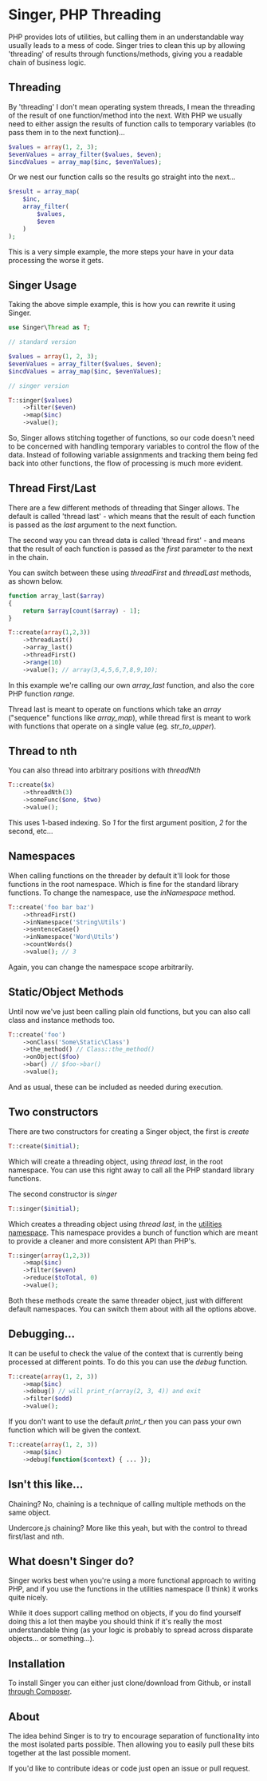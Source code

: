 # Singer, PHP Threading

PHP provides lots of utilities, but calling them in an understandable way
usually leads to a mess of code.  Singer tries to clean this up by allowing
'threading' of results through functions/methods, giving you a readable chain
of business logic.

## Threading

By 'threading' I don't mean operating system threads, I mean the threading of
the result of one function/method into the next.  With PHP we usually need to
either assign the results of function calls to temporary variables (to pass
them in to the next function)…

```php
$values = array(1, 2, 3);
$evenValues = array_filter($values, $even);
$incdValues = array_map($inc, $evenValues);
```

Or we nest our function calls so the results go straight into the next…

```php
$result = array_map(
	$inc,
    array_filter(
        $values,
        $even
    )
);
```

This is a very simple example, the more steps your have in your data processing
the worse it gets.

## Singer Usage

Taking the above simple example, this is how you can rewrite it using Singer.

```php
use Singer\Thread as T;

// standard version

$values = array(1, 2, 3);
$evenValues = array_filter($values, $even);
$incdValues = array_map($inc, $evenValues);

// singer version

T::singer($values)
    ->filter($even)
    ->map($inc)
    ->value();
```

So, Singer allows stitching together of functions, so our code doesn't need to
be concerned with handling temporary variables to control the flow of the data.
Instead of following variable assignments and tracking them being fed back into
other functions, the flow of processing is much more evident.

## Thread First/Last

There are a few different methods of threading that Singer allows.  The default
is called 'thread last' - which means that the result of each function is 
passed as the *last* argument to the next function.

The second way you can thread data is called 'thread first' - and means that 
the result of each function is passed as the *first* parameter to the next in 
the chain.

You can switch between these using *threadFirst* and *threadLast* methods, as 
shown below.

```php
function array_last($array)
{
    return $array[count($array) - 1];
}

T::create(array(1,2,3))
    ->threadLast()
    ->array_last()
    ->threadFirst()
    ->range(10)
    ->value(); // array(3,4,5,6,7,8,9,10);
```

In this example we're calling our own *array_last* function, and also the core 
PHP function *range*.

Thread last is meant to operate on functions which take an _array_ ("sequence"
functions like *array_map*), while thread first is meant to work with 
functions that operate on a single value (eg. *str_to_upper*).

## Thread to nth

You can also thread into arbitrary positions with _threadNth_

```php
T::create($x)
    ->threadNth(3)
    ->someFunc($one, $two)
    ->value();
```

This uses 1-based indexing. So _1_ for the first argument position, _2_ for the
second, etc...

## Namespaces

When calling functions on the threader by default it'll look for those functions
in the root namespace.  Which is fine for the standard library functions.  To 
change the namespace, use the _inNamespace_ method.

```php
T::create('foo bar baz')
    ->threadFirst()
    ->inNamespace('String\Utils')
    ->sentenceCase()
    ->inNamespace('Word\Utils')
    ->countWords()
    ->value(); // 3
```

Again, you can change the namespace scope arbitrarily.

## Static/Object Methods

Until now we've just been calling plain old functions, but you can also call 
class and instance methods too.

```php
T::create('foo')
    ->onClass('Some\Static\Class')
    ->the_method() // Class::the_method()
    ->onObject($foo)
    ->bar() // $foo->bar()
    ->value();
```

And as usual, these can be included as needed during execution.

## Two constructors

There are two constructors for creating a Singer object, the first is _create_

```php
T::create($initial);
```

Which will create a threading object, using _thread last_, in the root
namespace.  You can use this right away to call all the PHP standard library 
functions.

The second constructor is _singer_

```php
T::singer($initial);
```

Which creates a threading object using _thread last_, in the 
[utilities namespace](docs/util.md). This namespace provides a bunch of function
which are meant to provide a cleaner and more consistent API than PHP's.

```php
T::singer(array(1,2,3))
    ->map($inc)
    ->filter($even)
    ->reduce($toTotal, 0)
    ->value();
```

Both these methods create the same threader object, just with different default
namespaces.  You can switch them about with all the options above.

## Debugging...

It can be useful to check the value of the context that is currently being 
processed at different points.  To do this you can use the _debug_ function.

```php
T::create(array(1, 2, 3))
    ->map($inc)
    ->debug() // will print_r(array(2, 3, 4)) and exit
    ->filter($odd)
    ->value();
```

If you don't want to use the default *print_r* then you can pass your own
function which will be given the context.

```php
T::create(array(1, 2, 3))
    ->map($inc)
    ->debug(function($context) { ... });
```

## Isn't this like...

Chaining?  No, chaining is a technique of calling multiple methods on the same 
object.

Undercore.js chaining? More like this yeah, but with the control to thread 
first/last and nth.

## What doesn't Singer do?

Singer works best when you're using a more functional approach to writing PHP, 
and if you use the functions in the utilities namespace (I think) it works 
quite nicely.

While it does support calling method on objects, if you do find yourself doing 
this a lot then maybe you should think if it's really the most understandable 
thing (as your logic is probably to spread across disparate objects...  or 
something...).

## Installation

To install Singer you can either just clone/download from Github, or install 
[through Composer](https://packagist.org/packages/rodnaph/singer).

## About

The idea behind Singer is to try to encourage separation of functionality into 
the most isolated parts possible.  Then allowing you to easily pull these bits
together at the last possible moment.

If you'd like to contribute ideas or code just open an issue or pull request.

